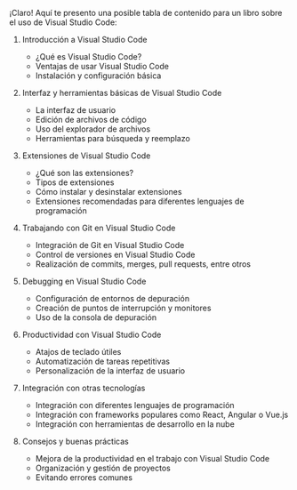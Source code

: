 ¡Claro! Aquí te presento una posible tabla de contenido para un libro sobre el uso de Visual Studio Code:

1. Introducción a Visual Studio Code
   - ¿Qué es Visual Studio Code?
   - Ventajas de usar Visual Studio Code
   - Instalación y configuración básica

2. Interfaz y herramientas básicas de Visual Studio Code
   - La interfaz de usuario
   - Edición de archivos de código
   - Uso del explorador de archivos
   - Herramientas para búsqueda y reemplazo

3. Extensiones de Visual Studio Code
   - ¿Qué son las extensiones?
   - Tipos de extensiones
   - Cómo instalar y desinstalar extensiones
   - Extensiones recomendadas para diferentes lenguajes de programación

4. Trabajando con Git en Visual Studio Code
   - Integración de Git en Visual Studio Code
   - Control de versiones en Visual Studio Code
   - Realización de commits, merges, pull requests, entre otros

5. Debugging en Visual Studio Code
   - Configuración de entornos de depuración
   - Creación de puntos de interrupción y monitores
   - Uso de la consola de depuración

6. Productividad con Visual Studio Code
   - Atajos de teclado útiles
   - Automatización de tareas repetitivas
   - Personalización de la interfaz de usuario

7. Integración con otras tecnologías
   - Integración con diferentes lenguajes de programación
   - Integración con frameworks populares como React, Angular o Vue.js
   - Integración con herramientas de desarrollo en la nube

8. Consejos y buenas prácticas
   - Mejora de la productividad en el trabajo con Visual Studio Code
   - Organización y gestión de proyectos
   - Evitando errores comunes

